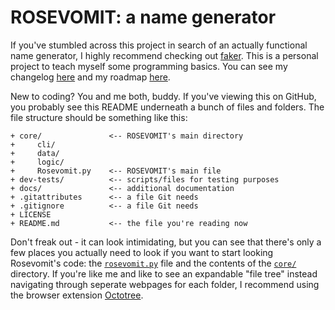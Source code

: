 # ROSEVOMIT: a name generator

If you've stumbled across this project in search of an actually functional name generator, I highly recommend checking out [faker](https://github.com/joke2k/faker). This is a personal project to teach myself some programming basics. You can see my changelog [here](https://github.com/AlexLemna/rosevomit/blob/master/docs/changelog.md) and my roadmap [here](https://github.com/AlexLemna/rosevomit/blob/master/docs/roadmap.md).

New to coding? You and me both, buddy. If you've viewing this on GitHub, you probably see this README underneath a bunch of files and folders. The file structure should be something like this:

````text
+ core/               <-- ROSEVOMIT's main directory
+     cli/
+     data/
+     logic/
+     Rosevomit.py    <-- ROSEVOMIT's main file
+ dev-tests/          <-- scripts/files for testing purposes
+ docs/               <-- additional documentation
+ .gitattributes      <-- a file Git needs
+ .gitignore          <-- a file Git needs
+ LICENSE
+ README.md           <-- the file you're reading now
````

Don't freak out - it can look intimidating, but you can see that there's only a few places you actually need to look if you want to start looking Rosevomit's code: the [`rosevomit.py`](https://github.com/AlexLemna/rosevomit/blob/master/core/rosevomit.py) file and the contents of the [`core/`](https://github.com/AlexLemna/rosevomit/tree/master/core) directory. If you're like me and like to see an expandable "file tree" instead navigating through seperate webpages for each folder, I recommend using the browser extension [Octotree](https://www.octotree.io/).
